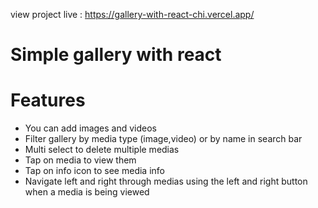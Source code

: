 view project live : https://gallery-with-react-chi.vercel.app/

# Simple gallery with react

# Features 
*  You can add images and videos
*  Filter gallery by media type (image,video) or by name in search bar
*  Multi select to delete multiple medias
*  Tap on media to view them
*  Tap on info icon to see media info
*  Navigate left and right through medias using the left and right button when a media is being viewed

